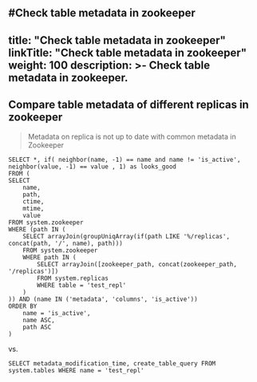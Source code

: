 #Check table metadata in zookeeper
---
title: "Check table metadata in zookeeper"
linkTitle: "Check table metadata in zookeeper"
weight: 100
description: >-
     Check table metadata in zookeeper.
---

## Compare table metadata of different replicas in zookeeper

> Metadata on replica is not up to date with common metadata in Zookeeper

```
SELECT *, if( neighbor(name, -1) == name and name != 'is_active', neighbor(value, -1) == value , 1) as looks_good
FROM (
SELECT
    name,
    path,
    ctime,
    mtime,
    value
FROM system.zookeeper
WHERE (path IN (
    SELECT arrayJoin(groupUniqArray(if(path LIKE '%/replicas', concat(path, '/', name), path)))
    FROM system.zookeeper
    WHERE path IN (
        SELECT arrayJoin([zookeeper_path, concat(zookeeper_path, '/replicas')])
        FROM system.replicas
        WHERE table = 'test_repl'
    )
)) AND (name IN ('metadata', 'columns', 'is_active'))
ORDER BY
    name = 'is_active',
    name ASC,
    path ASC
)
```

vs. 

```
SELECT metadata_modification_time, create_table_query FROM system.tables WHERE name = 'test_repl'
```
